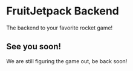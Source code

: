 # FruitJetpack Backend 

The backend to your favorite rocket game!

## See you soon!
We are still figuring the game out, be back soon!
